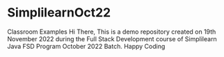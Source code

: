 # SimplilearnOct22
Classroom Examples
Hi There,
This is a demo repository created on 19th November 2022 during the Full Stack Development course of Simplilearn Java FSD Program October 2022 Batch. Happy Coding
